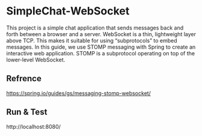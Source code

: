 # SimpleChat-WebSocket

This project is a simple chat application that sends messages back and forth between a browser and a server. WebSocket is a thin, lightweight layer above TCP. This makes it suitable for using “subprotocols” to embed messages. In this guide, we use STOMP messaging with Spring to create an interactive web application. STOMP is a subprotocol operating on top of the lower-level WebSocket.
## Refrence
https://spring.io/guides/gs/messaging-stomp-websocket/

## Run & Test
http://localhost:8080/
